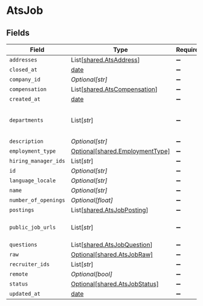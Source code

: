# AtsJob


## Fields

| Field                                                                    | Type                                                                     | Required                                                                 | Description                                                              |
| ------------------------------------------------------------------------ | ------------------------------------------------------------------------ | ------------------------------------------------------------------------ | ------------------------------------------------------------------------ |
| `addresses`                                                              | List[[shared.AtsAddress](../../models/shared/atsaddress.md)]             | :heavy_minus_sign:                                                       | N/A                                                                      |
| `closed_at`                                                              | [date](https://docs.python.org/3/library/datetime.html#date-objects)     | :heavy_minus_sign:                                                       | N/A                                                                      |
| `company_id`                                                             | *Optional[str]*                                                          | :heavy_minus_sign:                                                       | N/A                                                                      |
| `compensation`                                                           | List[[shared.AtsCompensation](../../models/shared/atscompensation.md)]   | :heavy_minus_sign:                                                       | N/A                                                                      |
| `created_at`                                                             | [date](https://docs.python.org/3/library/datetime.html#date-objects)     | :heavy_minus_sign:                                                       | N/A                                                                      |
| `departments`                                                            | List[*str*]                                                              | :heavy_minus_sign:                                                       | The names of the departments/divisions that this job belongs to          |
| `description`                                                            | *Optional[str]*                                                          | :heavy_minus_sign:                                                       | N/A                                                                      |
| `employment_type`                                                        | [Optional[shared.EmploymentType]](../../models/shared/employmenttype.md) | :heavy_minus_sign:                                                       | N/A                                                                      |
| `hiring_manager_ids`                                                     | List[*str*]                                                              | :heavy_minus_sign:                                                       | N/A                                                                      |
| `id`                                                                     | *Optional[str]*                                                          | :heavy_minus_sign:                                                       | N/A                                                                      |
| `language_locale`                                                        | *Optional[str]*                                                          | :heavy_minus_sign:                                                       | N/A                                                                      |
| `name`                                                                   | *Optional[str]*                                                          | :heavy_minus_sign:                                                       | N/A                                                                      |
| `number_of_openings`                                                     | *Optional[float]*                                                        | :heavy_minus_sign:                                                       | N/A                                                                      |
| `postings`                                                               | List[[shared.AtsJobPosting](../../models/shared/atsjobposting.md)]       | :heavy_minus_sign:                                                       | Public job postings                                                      |
| `public_job_urls`                                                        | List[*str*]                                                              | :heavy_minus_sign:                                                       | URLs for pages containing public listings for the job                    |
| `questions`                                                              | List[[shared.AtsJobQuestion](../../models/shared/atsjobquestion.md)]     | :heavy_minus_sign:                                                       | N/A                                                                      |
| `raw`                                                                    | [Optional[shared.AtsJobRaw]](../../models/shared/atsjobraw.md)           | :heavy_minus_sign:                                                       | N/A                                                                      |
| `recruiter_ids`                                                          | List[*str*]                                                              | :heavy_minus_sign:                                                       | N/A                                                                      |
| `remote`                                                                 | *Optional[bool]*                                                         | :heavy_minus_sign:                                                       | N/A                                                                      |
| `status`                                                                 | [Optional[shared.AtsJobStatus]](../../models/shared/atsjobstatus.md)     | :heavy_minus_sign:                                                       | N/A                                                                      |
| `updated_at`                                                             | [date](https://docs.python.org/3/library/datetime.html#date-objects)     | :heavy_minus_sign:                                                       | N/A                                                                      |